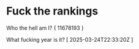 # Fuck the rankings

Who the hell am I?
{ 11678193 }

What fucking year is it?
[ 2025-03-24T22:33:20Z ]
